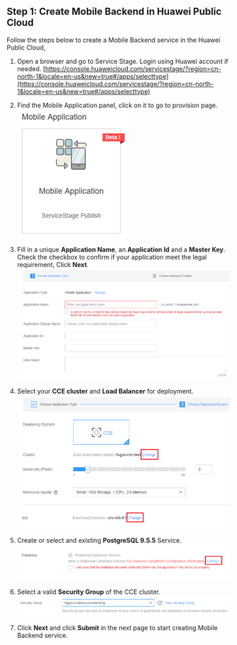 ## Step 1:  Create Mobile Backend in Huawei Public Cloud

Follow the steps below to create a Mobile Backend service in the Huawei Public Cloud,

1.  Open a browser and go to Service Stage.  Login using Huawei account if needed. [https://console.huaweicloud.com/servicestage/?region=cn-north-1&locale=en-us&new=true#/apps/selecttype](https://console.huaweicloud.com/servicestage/?region=cn-north-1&locale=en-us&new=true#/apps/selecttype)  

2.  Find the Mobile Application panel, click on it to go to provision page.  
![s1e](./imgs/s1e.png)

3.  Fill in a unique **Application Name**, an **Application Id** and a **Master Key**.  Check the checkbox to confirm if your application meet the legal requirement, Click **Next**.  
![s1a](./imgs/s1a.png)

4.	Select your **CCE cluster** and **Load Balancer** for deployment.  
![s1b](./imgs/s1b.png)

5.	Create or select and existing **PostgreSQL 9.5.5** Service.  
![s1c](./imgs/s1c.png)

6.	Select a valid **Security Group** of the CCE cluster.  
![s1d](./imgs/s1d.png)

7.	Click **Next** and click **Submit** in the next page to start creating Mobile Backend service.  
